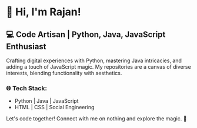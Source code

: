 # 👋 Hi, I'm Rajan!

## 💻 Code Artisan | Python, Java, JavaScript Enthusiast

Crafting digital experiences with Python, mastering Java intricacies, and adding a touch of JavaScript magic. My repositories are a canvas of diverse interests, blending functionality with aesthetics.

### 🌐 Tech Stack:
- Python | Java | JavaScript
- HTML | CSS | Social Engineering

Let's code together! Connect with me on nothing and explore the magic. 🚀
